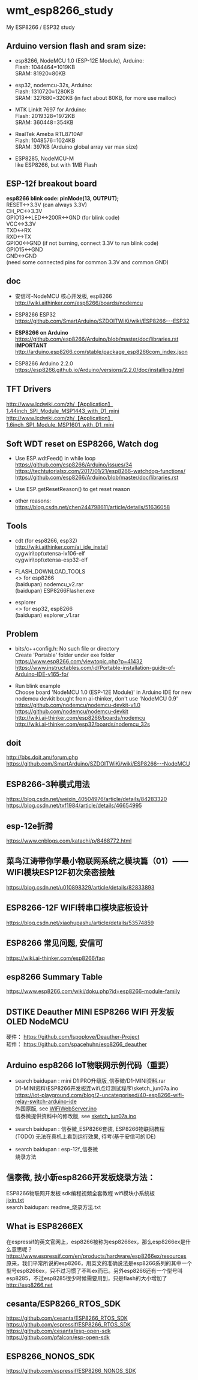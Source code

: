 ﻿# wmt_esp8266_study
My ESP8266 / ESP32 study  

## Arduino version flash and sram size:  
* esp8266, NodeMCU 1.0 (ESP-12E Module), Arduino:  
	Flash: 1044464=1019KB  
	SRAM: 81920=80KB  
 
* esp32, nodemcu-32s, Arduino:  
	Flash: 1310720=1280KB  
	SRAM: 327680=320KB (in fact about 80KB, for more use malloc)  
	
* MTK LinkIt 7697 for Arduino:  
	Flash: 2019328=1972KB  
	SRAM: 360448=354KB  

* RealTek Ameba RTL8710AF  
	Flash: 1048576=1024KB  
	SRAM: 397KB (Arduino global array var max size)      
	
* ESP8285, NodeMCU-M  
	like ESP8266, but with 1MB Flash  
	
## ESP-12f breakout board    
**esp8266 blink code: pinMode(13, OUTPUT);**    
RESET<->3.3V (can always 3.3V)    
CH_PC<->3.3V  
GPIO13<->LED<->200R<->GND (for blink code)    
VCC<->3.3V  
TXD<->RX  
RXD<->TX  
GPIO0<->GND (if not burning, connect 3.3V to run blink code)   
GPIO15<->GND  
GND<->GND  
(need some connected pins for common 3.3V and common GND)  

## doc  
* 安信可-NodeMCU 核心开发板, esp8266  
http://wiki.aithinker.com/esp8266/boards/nodemcu  

* ESP8266 ESP32  
https://github.com/SmartArduino/SZDOITWiKi/wiki/ESP8266---ESP32  

* **ESP8266 on Arduino**  
https://github.com/esp8266/Arduino/blob/master/doc/libraries.rst  
**IMPORTANT**  
http://arduino.esp8266.com/stable/package_esp8266com_index.json  

* ESP8266 Arduino 2.2.0  
https://esp8266.github.io/Arduino/versions/2.2.0/doc/installing.html  

## TFT Drivers  
http://www.lcdwiki.com/zh/【Application】1.44inch_SPI_Module_MSP1443_with_D1_mini  
http://www.lcdwiki.com/zh/【Application】1.6inch_SPI_Module_MSP1601_with_D1_mini  

## Soft WDT reset on ESP8266, Watch dog  
* Use ESP.wdtFeed() in while loop  
https://github.com/esp8266/Arduino/issues/34  
https://techtutorialsx.com/2017/01/21/esp8266-watchdog-functions/  
https://github.com/esp8266/Arduino/blob/master/doc/libraries.rst  

* Use ESP.getResetReason() to get reset reason    

* other reasons:  
https://blog.csdn.net/chen244798611/article/details/51636058  

## Tools  
* cdt (for esp8266, esp32)    
http://wiki.aithinker.com/ai_ide_install  
cygwin\opt\xtensa-lx106-elf  
cygwin\opt\xtensa-esp32-elf  

* FLASH_DOWNLOAD_TOOLS   
<> for esp8266  
(baidupan) nodemcu_v2.rar  
(baidupan) ESP8266Flasher.exe  

* esplorer  
<> for esp32, esp8266    
(baidupan) esplorer_v1.rar  



## Problem  
* bits/c++config.h: No such file or directory  
Create 'Portable' folder under exe folder  
https://www.esp8266.com/viewtopic.php?p=41432  
https://www.instructables.com/id/Portable-installation-guide-of-Arduino-IDE-v165-fo/  

* Run blink example  
Choose board 'NodeMCU 1.0 (ESP-12E Module)' in Arduino IDE for new nodemcu devkit bought from ai-thinker, don't use 'NodeMCU 0.9'   
https://github.com/nodemcu/nodemcu-devkit-v1.0  
https://github.com/nodemcu/nodemcu-devkit  
http://wiki.ai-thinker.com/esp8266/boards/nodemcu  
http://wiki.ai-thinker.com/esp32/boards/nodemcu_32s  

## doit  
http://bbs.doit.am/forum.php  
https://github.com/SmartArduino/SZDOITWiKi/wiki/ESP8266---NodeMCU  

## ESP8266-3种模式用法  
https://blog.csdn.net/weixin_40504976/article/details/84283320  
https://blog.csdn.net/txf1984/article/details/46654995  

## esp-12e折腾  
https://www.cnblogs.com/katachi/p/8468772.html  

## 菜鸟江涛带你学最小物联网系统之模块篇（01）—— WIFI模块ESP12F初次亲密接触  
https://blog.csdn.net/u010898329/article/details/82833893  

## ESP8266-12F WIFI转串口模块底板设计  
https://blog.csdn.net/xiaohupashu/article/details/53574859  

## ESP8266 常见问题, 安信可    
https://wiki.ai-thinker.com/esp8266/faq  

## esp8266 Summary Table  
https://www.esp8266.com/wiki/doku.php?id=esp8266-module-family  

## DSTIKE Deauther MINI ESP8266 WIFI 开发板 OLED NodeMCU     
硬件： https://github.com/lspoplove/Deauther-Project  
软件：  https://github.com/spacehuhn/esp8266_deauther  

## Arduino esp8266 IoT物联网示例代码（重要）  
* search baidupan : mini D1 PRO升级版_信泰微/D1-MINI资料.rar   
D1-MINI资料\ESP8266开发板连wifi点灯测试程序\sketch_jun07a.ino  
https://iot-playground.com/blog/2-uncategorised/40-esp8266-wifi-relay-switch-arduino-ide  
外国原版, see [WiFiWebServer.ino](WiFiWebServer.ino)  
信泰微提供资料中的修改版, see [sketch_jun07a.ino](sketch_jun07a.ino)  

* search baidupan : 信泰微_ESP8266套装, ESP8266物联网教程  
(TODO) 无法在真机上看到运行效果, 待考(基于安信可的IDE)  

* search baidupan : esp-12f_信泰微  
烧录方法   

## 信泰微, 技小新esp8266开发板烧录方法：  
ESP8266物联网开发板 sdk编程视频全套教程 wifi模块小系统板  
[jixin.txt](jixin.txt)  
search baidupan: readme_烧录方法.txt  

## What is ESP8266EX    
在espressif的英文官网上，esp8266被称为esp8266ex，那么esp8266ex是什么意思呢？  
https://www.espressif.com/en/products/hardware/esp8266ex/resources  
原来，我们平常所说的esp8266，用英文的准确说法是esp8266系列的其中一个型号esp8266ex，只不过习惯了不叫ex而已。另外esp8266还有一个型号叫esp8285，不过esp8285很少时候需要用到，只是flash的大小增加了  
http://esp8266.net  

## cesanta/ESP8266_RTOS_SDK  
https://github.com/cesanta/ESP8266_RTOS_SDK  
https://github.com/espressif/ESP8266_RTOS_SDK  
https://github.com/cesanta/esp-open-sdk  
https://github.com/pfalcon/esp-open-sdk  

## ESP8266_NONOS_SDK  
https://github.com/espressif/ESP8266_NONOS_SDK  
